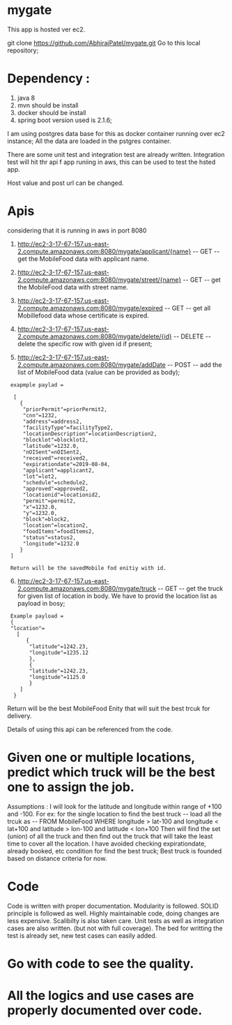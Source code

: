 
# mygate
This app is hosted ver ec2. 

git clone https://github.com/AbhirajPatel/mygate.git
Go to this local repository;

# Dependency :
   1. java 8
   2. mvn should be install
   3. docker should be install
   4. spring boot version used is 2.1.6;
  
I am using postgres data base for this as docker container running over ec2 instance; 
All the data are loaded in the pstgres container. 

There are some unit test and integration test are already written. 
Integration test will hit thr api f app runiing in aws, this can be used to test the hsted app. 

Host value and post url can be changed. 

# Apis 
   considering that it is running in aws in port 8080
   
   1. http://ec2-3-17-67-157.us-east-2.compute.amazonaws.com:8080/mygate/applicant/{name} -- GET -- get the MobileFood data               with applicant name.
   
   
   2. http://ec2-3-17-67-157.us-east-2.compute.amazonaws.com:8080/mygate/street/{name} -- GET -- get the MobileFood data with             street name. 
   
   3. http://ec2-3-17-67-157.us-east-2.compute.amazonaws.com:8080/mygate/expired    -- GET -- get all Mobillefood data whose             certificate is expired. 
   
   4. http://ec2-3-17-67-157.us-east-2.compute.amazonaws.com:8080/mygate/delete/{id} -- DELETE -- delete the specific row with           given id if present; 
   
   
   5. http://ec2-3-17-67-157.us-east-2.compute.amazonaws.com:8080/mygate/addDate -- POST -- add the list of MobileFood data (value      can be provided as body);
     
     
     exapmple paylad = 
      
      [
        {
         "priorPermit"=priorPermit2,
         "cnn"=1232,
         "address"=address2,
         "facilityType"=facilityType2, 
         "locationDescription"=locationDescription2, 
         "blocklot"=blocklot2, 
         "latitude"=1232.0, 
         "nOISent"=nOISent2, 
         "received"=received2, 
         "expirationdate"=2019-08-04, 
         "applicant"=applicant2, 
         "lot"=lot2, 
         "schedule"=schedule2, 
         "approved"=approved2, 
         "locationid"=locationid2, 
         "permit"=permit2, 
         "x"=1232.0, 
         "y"=1232.0, 
         "block"=block2, 
         "location"=location2, 
         "foodItems"=foodItems2, 
         "status"=status2, 
         "longitude"=1232.0
        }
     ]

     Return will be the savedMobile fod enitiy with id. 
     
   6. http://ec2-3-17-67-157.us-east-2.compute.amazonaws.com:8080/mygate/truck -- GET -- get the truck for given list of location in body. 
      We have to provid the location list as payload in bosy; 
      
     Example payload =
     {
     "location"=
       [
          {
           "latitude"=1242.23, 
           "longitude"=1235.12
           },
           {
           "latitude"=1242.23, 
           "longitude"=1125.0
           }
        ]
      }
    
    
   Return will be the best MobileFood Enity that will suit the best trcuk for delivery. 
     
     
  
 Details of using this api can be referenced from the code. 

# Given one or multiple locations, predict which truck will be the best one to assign the job.
   Assumptions : 
        I will look for the latitude and longitude within range of +100 and -100. 
        For ex: for the single location to find the best truck -- 
        load all the trcuk as -- FROM MobileFood WHERE longitude > lat-100 and longitude < lat+100 and latitude > lon-100 and latitude < lon+100
  Then will find the set (union) of all the truck and then find out the truck that will take the least time to cover all the location. 
  I have avoided checking expirationdate, already booked, etc condition for find the best truck;
  Best truck is founded based on distance criteria for now. 
  
# Code
 Code is written with proper documentation. 
 Modularity is followed. 
 SOLID principle is followed as well. 
 Highly maintainable code, doing changes are less expensive. 
 Scalibilty is also taken care. 
 Unit tests as well as integration cases are also written. (but not with full coverage). 
 The bed for writting the test is already set, new test cases can easily added. 
 
 
 # Go with code to see the quality. 
 # All the logics and use cases are properly documented over code. 

